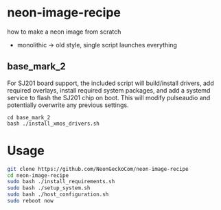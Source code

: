 # neon-image-recipe
how to make a neon image from scratch

- monolithic -> old style, single script launches everything

## base_mark_2
For SJ201 board support, the included script will build/install drivers, add required overlays, install required system 
packages, and add a systemd service to flash the SJ201 chip on boot. This will modify pulseaudio and potentially overwrite 
any previous settings.

```shell
cd base_mark_2
bash ./install_xmos_drivers.sh
```

# Usage

```bash
git clone https://github.com/NeonGeckoCom/neon-image-recipe
cd neon-image-recipe
sudo bash ./install_requirements.sh
sudo bash ./setup_system.sh
sudo bash ./host_configuration.sh
sudo reboot now
```
